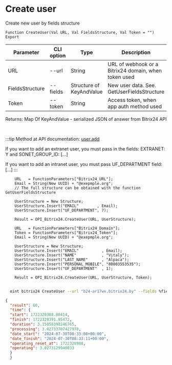 ﻿---
sidebar_position: 3
---

# Create user
 Create new user by fields structure



`Function CreateUser(Val URL, Val FieldsStructure, Val Token = "") Export`

  | Parameter | CLI option | Type | Description |
  |-|-|-|-|
  | URL | --url | String | URL of webhook or a Bitrix24 domain, when token used |
  | FieldsStructure | --fields | Structure of KeyAndValue | New user data. See. GetUserFieldsStructure |
  | Token | --token | String | Access token, when app auth method used |

  
  Returns:  Map Of KeyAndValue - serialized JSON of answer from Bitrix24 API

<br/>

:::tip
Method at API documentation: [user.add](https://dev.1c-bitrix.ru/rest_help/users/user_add.php)

 If you want to add an extranet user, you must pass in the fields: EXTRANET: Y and SONET_GROUP_ID: [...]

 If you want to add an intranet user, you must pass UF_DEPARTMENT field: [...]
:::
<br/>


```bsl title="Code example"
    URL   = FunctionParameters["Bitrix24_URL"];
    Email = String(New UUID) + "@exepmple.org";
    // The full structure can be obtained with the function GetUserFieldsStructure

    UserStructure = New Structure;
    UserStructure.Insert("EMAIL"        , Email);
    UserStructure.Insert("UF_DEPARTMENT", 7);

    Result = OPI_Bitrix24.CreateUser(URL, UserStructure);

    URL   = FunctionParameters["Bitrix24_Domain"];
    Token = FunctionParameters["Bitrix24_Token"];
    Email = String(New UUID) + "@exepmple.org";

    UserStructure = New Structure;
    UserStructure.Insert("EMAIL"          , Email);
    UserStructure.Insert("NAME"           , "Vitaly");
    UserStructure.Insert("LAST_NAME"      , "Alpaca");
    UserStructure.Insert("PERSONAL_MOBILE", "88003553535");
    UserStructure.Insert("UF_DEPARTMENT"  , 1);

    Result = OPI_Bitrix24.CreateUser(URL, UserStructure, Token);
```



```sh title="CLI command example"
    
  oint bitrix24 CreateUser --url "b24-ar17wx.bitrix24.by" --fields %fields% --token "fe3fa966006e9f06006b12e400000001000..."

```

```json title="Result"
{
  "result": 60,
  "time": {
  "start": 1722328388.80414,
  "finish": 1722328391.95472,
  "duration": 3.15058398246765,
  "processing": 3.02733707427978,
  "date_start": "2024-07-30T08:33:08+00:00",
  "date_finish": "2024-07-30T08:33:11+00:00",
  "operating_reset_at": 1722328988,
  "operating": 3.0273129940033
  }
  }
```
